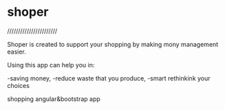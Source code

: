 # shoper

///////////////////////

Shoper is created to support your shopping by making mony management easier.

Using this app can help you in:

-saving money,
-reduce waste that you produce,
-smart rethinkink your choices


shopping angular&bootstrap app
